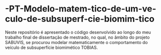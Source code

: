 # -PT-Modelo-matem-tico-de-um-ve-culo-de-subsuperf-cie-biomim-tico
Neste repositório é apresentado o código desenvolvido ao longo do meu trabalho final de dissertação de mestrado, no qual, no âmbito do projeto SABUVIS, se procurou modelar matematicamente o comportamento do veículo de subsuperfície biomimético TOBIAS.
